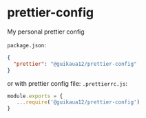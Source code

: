 # prettier-config
My personal prettier config

`package.json`:
```json
{
  "prettier": "@guikaua12/prettier-config"
}
```

or with prettier config file:
`.prettierrc.js`:
```js
module.exports = {
   ...require('@guikaua12/prettier-config')
}
```
